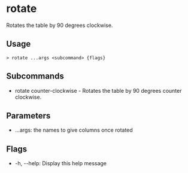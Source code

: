 # rotate
Rotates the table by 90 degrees clockwise.

## Usage
```shell
> rotate ...args <subcommand> {flags} 
 ```

## Subcommands
* rotate counter-clockwise - Rotates the table by 90 degrees counter clockwise.

## Parameters
* ...args: the names to give columns once rotated

## Flags
* -h, --help: Display this help message

